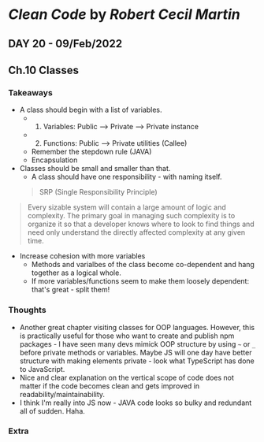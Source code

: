 # *Clean Code* by *Robert Cecil Martin*

## DAY 20 - 09/Feb/2022
## Ch.10 Classes

### Takeaways
- A class should begin with a list of variables.
  - 1. Variables: Public --> Private --> Private instance
  - 2. Functions: Public --> Private utilities (Callee)
  - Remember the stepdown rule (JAVA)
  - Encapsulation
- Classes should be small and smaller than that.
  - A class should have one responsibility - with naming itself.
  > SRP (Single Responsibility Principle)

> Every sizable system will contain a large amount of logic and complexity. The primary goal in managing such complexity is to organize it so that a developer knows where to look to find things and need only understand the directly affected complexity at any given time.

- Increase cohesion with more variables
  - Methods and varialbes of the class become co-dependent and hang together as a logical whole.
  - If more variables/functions seem to make them loosely dependent: that's great - split them!

### Thoughts
- Another great chapter visiting classes for OOP languages. However, this is practically useful for those who want to create and publish npm packages - I have seen many devs mimick OOP structure by using `~` or `_` before private methods or variables. Maybe JS will one day have better structure with making elements private - look what TypeScript has done to JavaScript.
- Nice and clear explanation on the vertical scope of code does not matter if the code becomes clean and gets improved in readability/maintainability.
- I think I'm really into JS now - JAVA code looks so bulky and redundant all of sudden. Haha.

### Extra

